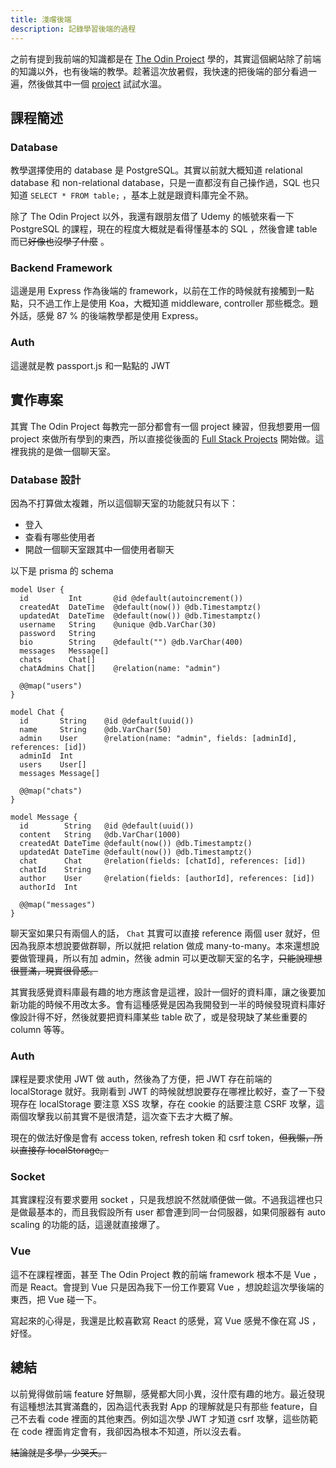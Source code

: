```yaml
---
title: 淺嚐後端
description: 記錄學習後端的過程
---
```


之前有提到我前端的知識都是在 [The Odin Project](https://www.theodinproject.com/dashboard) 學的，其實這個網站除了前端的知識以外，也有後端的教學。趁著這次放暑假，我快速的把後端的部分看過一遍，然後做其中一個 [project](https://www.theodinproject.com/lessons/nodejs-messaging-app) 試試水溫。

<!-- more -->

## 課程簡述

### Database

教學選擇使用的 database 是 PostgreSQL。其實以前就大概知道 relational database 和 non-relational database，只是一直都沒有自己操作過，SQL 也只知道 `SELECT * FROM table;` ，基本上就是跟資料庫完全不熟。

除了 The Odin Project 以外，我還有跟朋友借了 Udemy 的帳號來看一下 PostgreSQL 的課程，現在的程度大概就是看得懂基本的 SQL ，然後會建 table 而已~~好像也沒學了什麼~~ 。

### Backend Framework

這邊是用 Express 作為後端的 framework，以前在工作的時候就有接觸到一點點，只不過工作上是使用 Koa，大概知道 middleware, controller 那些概念。題外話，感覺 87 % 的後端教學都是使用 Express。

### Auth

這邊就是教 passport.js 和一點點的 JWT

## 實作專案

其實 The Odin Project 每教完一部分都會有一個 project 練習，但我想要用一個 project 來做所有學到的東西，所以直接從後面的 [Full Stack Projects](https://www.theodinproject.com/paths/full-stack-javascript/courses/nodejs#full-stack-projects) 開始做。這裡我挑的是做一個聊天室。

### Database 設計

因為不打算做太複雜，所以這個聊天室的功能就只有以下：

- 登入
- 查看有哪些使用者
- 開啟一個聊天室跟其中一個使用者聊天

以下是 prisma 的 schema

```
model User {
  id         Int       @id @default(autoincrement())
  createdAt  DateTime  @default(now()) @db.Timestamptz()
  updatedAt  DateTime  @default(now()) @db.Timestamptz()
  username   String    @unique @db.VarChar(30)
  password   String
  bio        String    @default("") @db.VarChar(400)
  messages   Message[]
  chats      Chat[]
  chatAdmins Chat[]    @relation(name: "admin")

  @@map("users")
}

model Chat {
  id       String    @id @default(uuid())
  name     String    @db.VarChar(50)
  admin    User      @relation(name: "admin", fields: [adminId], references: [id])
  adminId  Int
  users    User[]
  messages Message[]

  @@map("chats")
}

model Message {
  id        String   @id @default(uuid())
  content   String   @db.VarChar(1000)
  createdAt DateTime @default(now()) @db.Timestamptz()
  updatedAt DateTime @default(now()) @db.Timestamptz()
  chat      Chat     @relation(fields: [chatId], references: [id])
  chatId    String
  author    User     @relation(fields: [authorId], references: [id])
  authorId  Int

  @@map("messages")
}
```

聊天室如果只有兩個人的話， `Chat` 其實可以直接 reference 兩個 user 就好，但因為我原本想說要做群聊，所以就把 relation 做成 many-to-many。本來還想說要做管理員，所以有加 admin，然後 admin 可以更改聊天室的名字，~~只能說理想很豐滿，現實很骨感。~~

其實我感覺資料庫最有趣的地方應該會是這裡，設計一個好的資料庫，讓之後要加新功能的時候不用改太多。會有這種感覺是因為我開發到一半的時候發現資料庫好像設計得不好，然後就要把資料庫某些 table 砍了，或是發現缺了某些重要的 column 等等。

### Auth

課程是要求使用 JWT 做 auth，然後為了方便，把 JWT 存在前端的 localStorage 就好。我剛看到 JWT 的時候就想說要存在哪裡比較好，查了一下發現存在 localStorage 要注意 XSS 攻擊，存在 cookie 的話要注意 CSRF 攻擊，這兩個攻擊我以前其實不是很清楚，這次查下去才大概了解。

現在的做法好像是會有 access token, refresh token 和 csrf token，~~但我懶，所以直接存 localStorage。~~


### Socket

其實課程沒有要求要用 socket ，只是我想說不然就順便做一做。不過我這裡也只是做最基本的，而且我假設所有 user 都會連到同一台伺服器，如果伺服器有 auto scaling 的功能的話，這邊就直接爆了。

### Vue

這不在課程裡面，甚至 The Odin Project 教的前端 framework 根本不是 Vue ，而是 React。會提到 Vue 只是因為我下一份工作要寫 Vue ，想說趁這次學後端的東西，把 Vue 碰一下。

寫起來的心得是，我還是比較喜歡寫 React 的感覺，寫 Vue 感覺不像在寫 JS ，好怪。

## 總結

以前覺得做前端 feature 好無聊，感覺都大同小異，沒什麼有趣的地方。最近發現有這種想法其實滿蠢的，因為這代表我對 App 的理解就是只有那些 feature，自己不去看 code 裡面的其他東西。例如這次學 JWT 才知道 csrf 攻擊，這些防範在 code 裡面肯定會有，我卻因為根本不知道，所以沒去看。

~~結論就是多學，少哭夭。~~
